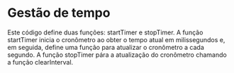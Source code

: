 # Gestão de tempo
Este código define duas funções: startTimer e stopTimer. A função startTimer inicia o cronômetro ao obter o tempo atual em milissegundos e, em seguida, define uma função para atualizar o cronômetro a cada segundo. A função stopTimer pára a atualização do cronômetro chamando a função clearInterval.
